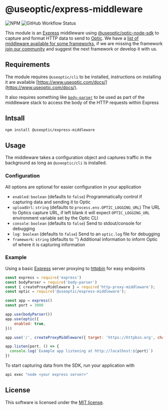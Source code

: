 # @useoptic/express-middleware

<!-- Badges -->
![NPM](https://img.shields.io/npm/l/@useoptic/express-middleware)
![GitHub Workflow Status](https://img.shields.io/github/workflow/status/opticdev/optic-node/publish-express)

This module is an [Express](https://expressjs.com/) middleware using [@useoptic/optic-node-sdk](https://www.npmjs.com/package/@useoptic/optic-node-sdk) to capture and format HTTP data to send to [Optic](https://www.useoptic.com). We have a [list of middleware available for some frameworks](https://github.com/opticdev/optic-node), if we are missing the framework [join our community](https://useoptic.com/docs/community/) and suggest the next framework or develop it with us.

## Requirements

The module requires `@useoptic/cli` to be installed, instructions on installing it are available [https://www.useoptic.com/docs/](https://www.useoptic.com/docs/).

It also requires something like [`body-parser`](https://www.npmjs.com/package/body-parser) to be used as part of the middleware stack to access the body of the HTTP requests within Express

## Intsall

```sh
npm install @useoptic/express-middleware
```

## Usage

The middleware takes a configuration object and captures traffic in the background as long as `@useoptic/cli` is installed. 

### Configuration

All options are optional for easier configuration in your application
- `enabled`: `boolean` (defaults to `false`) Programmatically control if capturing data and sending it to Optic
- `uploadUrl`: `string` (defaults to `process.env.OPTIC_LOGGING_URL`) The URL to Optics capture URL, if left blank it will expect `OPTIC_LOGGING_URL` environment variable set by the Optic CLI
- `console`: `boolean` (defaults to `false`) Send to stdout/console for debugging
- `log`:` boolean` (defaults to `false`) Send to an `optic.log` file for debugging
- `framework`: `string` (defaults to '') Additional information to inform Optic of where it is capturing information

### Example

Using a basic [Express](https://expressjs.com/) server proxying to [httpbin](https://httpbin.org) for easy endpoints

```js
const express = require('express')
const bodyParser = require('body-parser')
const { createProxyMiddleware } = require('http-proxy-middleware');
const optic = require('@useoptic/express-middleware');

const app = express()
const port = 3000

app.use(bodyParser())
app.use(optic({
    enabled: true,
}))

app.use('/', createProxyMiddleware({ target: 'https://httpbin.org', changeOrigin: true }));

app.listen(port, () => {
  console.log(`Example app listening at http://localhost:${port}`)
})
```

To start capturing data from the SDK, run your application with

```sh
api exec "node <your express server>"
```

## License
This software is licensed under the [MIT license](../LICENSE).